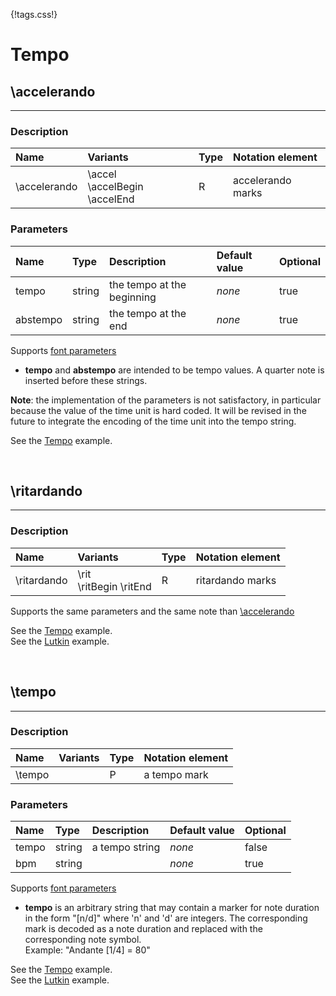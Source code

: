 {!tags.css!}

# Tempo


## \accelerando

-------

### Description

| Name | Variants | Type | Notation element |
| :----| :--------| :----| :----------------|
| \accelerando | \accel <br /> \accelBegin \accelEnd | R | accelerando marks |




### Parameters

| Name        	| Type   | Description    | Default value  | Optional |
| :------------ |:-------| :--------------| :------------- | :--------| 
| tempo | string | the tempo at the beginning | *none* | true |
| abstempo | string | the tempo at the end | *none* | true |
Supports [font parameters](../../tagsparams#text-parameters)

- **tempo** and **abstempo** are intended to be tempo values. A quarter note is inserted before these strings.

**Note**: the implementation of the parameters is not satisfactory, in particular because the value of the time unit is hard coded.
It will be revised in the future to integrate the encoding of the time unit into the tempo string.

See the [Tempo](../../../examples/tempo/) example.





<br />


## \ritardando

-------

### Description

| Name | Variants | Type | Notation element |
| :----| :--------| :----| :----------------|
| \ritardando | \rit <br /> \ritBegin \ritEnd | R | ritardando marks |

Supports the same parameters and the same note than [\accelerando](#accelerando)

See the [Tempo](../../../examples/tempo/) example. <br />
See the [Lutkin](../../../examples/lutkin/) example.




<br />


## \tempo

-------

### Description

| Name | Variants | Type | Notation element |
| :----| :--------| :----| :----------------|
| \tempo |  | P | a tempo mark |




### Parameters

| Name        	| Type   | Description    | Default value  | Optional |
| :------------ |:-------| :--------------| :------------- | :--------| 
| tempo | string | a tempo string | *none* | false |
| bpm | string |  | *none* | true |
Supports [font parameters](../../tagsparams#text-parameters)

- **tempo** is an arbitrary string that may contain a marker for note duration in the form "[n/d]" where 'n' and 'd' are integers.
The corresponding mark is decoded as a note duration and replaced with the corresponding note symbol. <br/>Example: "Andante [1/4] = 80"

See the [Tempo](../../../examples/tempo/) example. <br />
See the [Lutkin](../../../examples/lutkin/) example.



